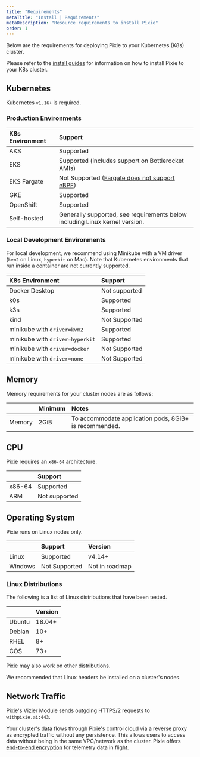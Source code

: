 ```yaml
---
title: "Requirements"
metaTitle: "Install | Requirements"
metaDescription: "Resource requirements to install Pixie"
order: 1
---
```


Below are the requirements for deploying Pixie to your Kubernetes (K8s) cluster.

Please refer to the [install guides](/installing-pixie/install-guides/) for information on how to install Pixie to your K8s cluster.

## Kubernetes

Kubernetes `v1.16+` is required.

### Production Environments

| K8s Environment  | Support                                                         |
| :--------------- | :-------------------------------------------------------------- |
| AKS              | Supported                                                       |
| EKS              | Supported (includes support on Bottlerocket AMIs)               |
| EKS Fargate      | Not Supported ([Fargate does not support eBPF](https://github.com/aws/containers-roadmap/issues/1027)) |
| GKE              | Supported                                                       |
| OpenShift        | Supported                                                       |
| Self-hosted      | Generally supported, see requirements below including Linux kernel version. |

### Local Development Environments

For local development, we recommend using Minikube with a VM driver (`kvm2` on Linux, `hyperkit` on Mac). Note that Kubernetes environments that run inside a container are not currently supported.

| K8s Environment                 | Support       |
| :------------------------------ | :------------ |
| Docker Desktop                  | Not supported |
| k0s                             | Supported     |
| k3s                             | Supported     |
| kind                            | Not Supported |
| minikube with `driver=kvm2`     | Supported     |
| minikube with `driver=hyperkit` | Supported     |
| minikube with `driver=docker`   | Not Supported |
| minikube with `driver=none`     | Not Supported |

## Memory

Memory requirements for your cluster nodes are as follows:

|                       | Minimum   | Notes                                                   |
| :-------------------  | :-------- | :------------------------------------------------------ |
| Memory                | 2GiB      | To accommodate application pods, 8GiB+ is recommended.  |

## CPU

Pixie requires an `x86-64` architecture.

|         | Support           |
| :------ | :---------------- |
| x86-64  | Supported         |
| ARM     | Not supported     |

## Operating System

Pixie runs on Linux nodes only.

|         | Support         | Version           |
| :------ | :-------------  | :---------------- |
| Linux   | Supported       | v4.14+            |
| Windows | Not Supported   | Not in roadmap    |

### Linux Distributions

The following is a list of Linux distributions that have been tested.

|              |  Version              |
|:-----------  |  :------------------- |
| Ubuntu       |  18.04+               |
| Debian       |  10+                  |
| RHEL         |  8+                   |
| COS          |  73+                  |

Pixie may also work on other distributions.

<Alert variant="outlined" severity="info">We recommended that Linux headers be installed on a cluster's nodes.</Alert>

## Network Traffic

Pixie's Vizier Module sends outgoing HTTPS/2 requests to `withpixie.ai:443`.

Your cluster's data flows through Pixie's control cloud via a reverse proxy as encrypted traffic without any persistence. This allows users to access data without being in the same VPC/network as the cluster. Pixie offers [end-to-end encryption](https://docs.px.dev/about-pixie/faq#how-does-pixie-secure-its-data) for telemetry data in flight.
